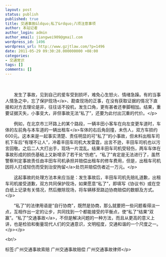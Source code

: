 ```yaml
---
layout: post
status: publish
published: true
title: 交通事故&ldquo;私了&rdquo;八项注意事项
author: 本站记者
author_login: admin
author_email: jiangwei909@gmail.com
wordpress_id: 1496
wordpress_url: http://www.gzjtlaw.com/?p=1496
date: 2011-05-29 09:30:28.000000000 +08:00
categories:
- 交通常识
tags: []
comments: []
---
```

<p><p>　　<p>　　发生了事故，见到自己的爱车受到损坏，难免心生怒火、情绪急躁。有的当事人情急之中，忘了<a>保护现场<&#47;a>、勘查现场的正事，在没有获取证据的情况下直接和对方去理论是非，往往话不投机，发生口角，更有甚者还拳脚相加。结果，重要证据灭失，小事变大，非但事故无法&ldquo;私了&rdquo;，还要为此付出沉重的代价。<&#47;p><br><p>　　例如，在北京市三环路上的某个路段，一辆丰田小客车在向左变更车道时，车体的左前角与本车道的一辆<a>出租车<&#47;a>车体的右后角刮撞，未伤人，双方车损约600元。这本来是一起事实清楚、责任明显的可&ldquo;私了&rdquo;的小事故，但未料出租车司机下车后&ldquo;有理不让人&rdquo;，冲着丰田车司机大发雷霆，出言不逊，丰田车司机也以污言回敬。之后二人大打出手，现场一片混乱。结果丰田车司机受轻伤，两车车体在事故形成的损伤基础上又新增添了若干处&ldquo;伤疤&rdquo;。&ldquo;私了&rdquo;肯定是无法进行了，虽然警察判定事故责任由丰田车司机承担并赔偿出租车的修车费用，但是，出租车司机因将人打成轻伤而受到治安<a>拘留<&#47;a>处罚并赔偿伤者近一万元。<&#47;p><br><p>　　这起事故的处理方法本来应当是：发生事故后，丰田车司机先赔礼道歉，出租车司机接受道歉，双方共同保护现场，如果愿意&ldquo;私了&rdquo;，即填写《协议书》或在空白纸上记录有关情况，然后撤除现场，将车辆移至路边协商赔偿的数额及方式。<&#47;p><br><p>　　&ldquo;私了&rdquo;的法律用语是&ldquo;自行协商&rdquo;，既然是协商，那么就要把一些问题看得淡一点，互相作出一定的让步，共同找到一个都能接受的平衡点，使&ldquo;私了&rdquo;结果&ldquo;双赢&rdquo;。&ldquo;私了&rdquo;<a>交通事故<&#47;a>，不但是解决问题的一种方法，而且从更高的意义上讲，也是检验和衡量现代人们的交通意识，文明程度，交通和谐的一个尺度之一。<&#47;p><&#47;p><br&#47;><p>标签:广州交通事故索赔 广州交通事故赔偿 广州交通事故律师<&#47;p>
